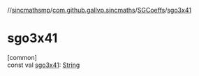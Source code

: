 //[sincmathsmp](../../../index.md)/[com.github.gallvp.sincmaths](../index.md)/[SGCoeffs](index.md)/[sgo3x41](sgo3x41.md)

# sgo3x41

[common]\
const val [sgo3x41](sgo3x41.md): [String](https://kotlinlang.org/api/latest/jvm/stdlib/kotlin/-string/index.html)
